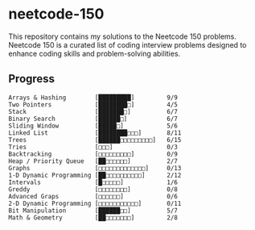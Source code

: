 # neetcode-150
This repository contains my solutions to the Neetcode 150 problems. Neetcode 150 is a curated list of coding interview problems designed to enhance coding skills and problem-solving abilities.

## Progress

    Arrays & Hashing        [█████████]         9/9
    Two Pointers            [████████□]         4/5
    Stack                   [███████□]          6/7
    Binary Search           [██████□]           6/7
    Sliding Window          [█████□]            5/6
    Linked List             [████████□□□]       8/11
    Trees                   [██████□□□□□□□□□]   6/15
    Tries                   [□□□]               0/3
    Backtracking            [□□□□□□□□□]         0/9
    Heap / Priority Queue   [██□□□□□□]          2/7
    Graphs                  [□□□□□□□□□□□□□]     0/13
    1-D Dynamic Programming [██□□□□□□□□□□]      2/12
    Intervals               [█□□□□□]            1/6
    Greddy                  [□□□□□□□□]          0/8
    Advanced Graps          [□□□□□□]            0/6
    2-D Dynamic Programming [□□□□□□□□□□□]       0/11
    Bit Manipulation        [██████□□]          5/7
    Math & Geometry         [██□□□□□□□]         2/8
